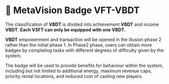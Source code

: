 # 🔰 MetaVision Badge VFT-VBDT

The classification of **VBDT** is divided into achievement **VBDT** and income **VBDT**. **Each VSFT can only be equipped with one VBDT.**

**VBDT**  empowerment and transaction will be opened in the illusion phase 2 rather than the initial phase 1. In Phase2 phase, users can obtain more badges by completing tasks with different degrees of difficulty given by the system.

The badge will be used to provide benefits for behaviour within the system, including but not limited to additional energy, maximum revenue caps, priority rental locations, and reduced cost of casting new players.
